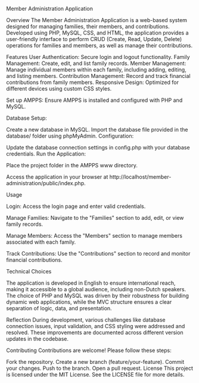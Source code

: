 Member Administration Application

Overview
The Member Administration Application is a web-based system designed for managing families, their members, and contributions. Developed using PHP, MySQL, CSS, and HTML, the application provides a user-friendly interface to perform CRUD (Create, Read, Update, Delete) operations for families and members, as well as manage their contributions.

Features
User Authentication: Secure login and logout functionality.
Family Management: Create, edit, and list family records.
Member Management: Manage individual members within each family, including adding, editing, and listing members. 
Contribution Management: Record and track financial contributions from family members.
Responsive Design: Optimized for different devices using custom CSS styles.

Set up AMPPS: Ensure AMPPS is installed and configured with PHP and MySQL.

Database Setup:

Create a new database in MySQL.
Import the database file provided in the database/ folder using phpMyAdmin.
Configuration:

Update the database connection settings in config.php with your database credentials.
Run the Application:

Place the project folder in the AMPPS www directory.

Access the application in your browser at http://localhost/member-administration/public/index.php.

Usage

Login: Access the login page and enter valid credentials.

Manage Families: Navigate to the "Families" section to add, edit, or view family records.

Manage Members: Access the "Members" section to manage members associated with each family.

Track Contributions: Use the "Contributions" section to record and monitor financial contributions.

Technical Choices

The application is developed in English to ensure international reach, making it accessible to a global audience, including non-Dutch speakers. The choice of PHP and MySQL was driven by their robustness for building dynamic web applications, while the MVC structure ensures a clear separation of logic, data, and presentation.

Reflection
During development, various challenges like database connection issues, input validation, and CSS styling were addressed and resolved. These improvements are documented across different version updates in the codebase.

Contributing
Contributions are welcome! Please follow these steps:

Fork the repository.
Create a new branch (feature/your-feature).
Commit your changes.
Push to the branch.
Open a pull request.
License
This project is licensed under the MIT License. See the LICENSE file for more details.
